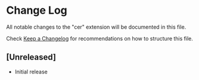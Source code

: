 # Change Log

All notable changes to the "cer" extension will be documented in this file.

Check [Keep a Changelog](http://keepachangelog.com/) for recommendations on how to structure this file.

## [Unreleased]

- Initial release